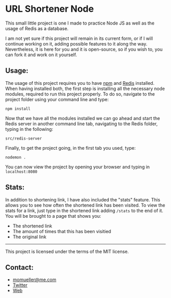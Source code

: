 URL Shortener Node
==================

This small little project is one I made to practice Node JS as well as the usage of Redis as a database.

I am not yet sure if this project will remain in its current form, or if I will continue working on it, adding possible features to it along the way. Nevertheless, it is here for you and it is open-source, so if you wish to, you can fork it and work on it yourself. 

Usage:
-
The usage of this project requires you to have [npm](https://www.npmjs.com/get-npm) and [Redis](https://redis.io/download) installed.
When having installed both, the first step is installing all the necessary node modules, required to run this project properly. To do so, navigate to the project folder using your command line and type:

```
npm install
```

Now that we have all the modules installed we can go ahead and start the Redis server in another command line tab, navigating to the Redis folder, typing in the following:

```
src/redis-server
```

Finally, to get the project going, in the first tab you used, type:

```
nodemon .
```

You can now view the project by opening your browser and typing in ```localhost:8080```

Stats:
-
In addition to shortening link, I have also included the "stats" feature. This allows you to see how often the shortened link has been visited. To view the stats for a link, just type in the shortened link adding ```/stats``` to the end of it. You will be brought to a page that shows you:
- The shortened link
- The amount of times that this has been visitied
- The original link

---

This project is licensed under the terms of the MIT license.

Contact:
-
- momueller@me.com
- [Twitter](http://www.twitter.com/seven11nash)
- [Web](http://momueller.com)
